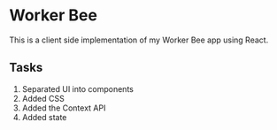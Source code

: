 # Worker Bee

This is a client side implementation of my Worker Bee app using React.

## Tasks

1. Separated UI into components
2. Added CSS
3. Added the Context API
4. Added state
